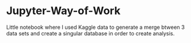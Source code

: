 # Jupyter-Way-of-Work
Little notebook where I used Kaggle data to generate a merge btween 3 data sets and create a singular database in order to create analysis.
